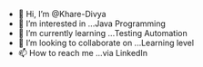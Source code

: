 - 👋 Hi, I’m @Khare-Divya
- 👀 I’m interested in ...Java Programming
- 🌱 I’m currently learning ...Testing Automation
- 💞️ I’m looking to collaborate on ...Learning level
- 📫 How to reach me ...via LinkedIn

<!---
Khare-Divya/Khare-Divya is a ✨ special ✨ repository because its `README.md` (this file) appears on your GitHub profile.
You can click the Preview link to take a look at your changes.
--->
